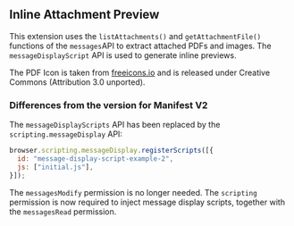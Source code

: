## Inline Attachment Preview

This extension uses the `listAttachments()` and `getAttachmentFile()` functions of the `messages`API to extract attached PDFs and images. The `messageDisplayScript` API is used to generate inline previews.

The PDF Icon is taken from [freeicons.io](https://freeicons.io/logos/pdf-icon-2304) and is released under Creative Commons (Attribution 3.0 unported).

### Differences from the version for Manifest V2

The `messageDisplayScripts` API has been replaced by the `scripting.messageDisplay` API:

```javascript
browser.scripting.messageDisplay.registerScripts([{
  id: "message-display-script-example-2",
  js: ["initial.js"],
}]);
```

The `messagesModify` permission is no longer needed. The `scripting` permission is now required to inject message display scripts, together with the `messagesRead` permission.